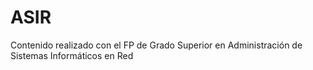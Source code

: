 # ASIR
Contenido realizado con el FP de Grado Superior en Administración de Sistemas Informáticos en Red
